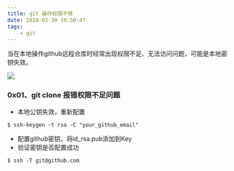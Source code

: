 ```yaml
---
title: git 操作权限不够
date: 2018-03-30 10:50:47
tags:
	- git
---
```


当在本地操作github远程仓库时经常出现权限不足、无法访问问题，可能是本地密钥失效。

![](/error.png)

<!--more-->

### 0x01、git clone 报错权限不足问题

- 本地公钥失效，重新配置
```
$ ssh-keygen -t rsa -C "your_github_email"
```
- 配置github密钥，将id_rsa.pub添加到Key
- 验证密钥是否配置成功
```
$ ssh -T git@github.com
```

